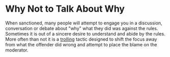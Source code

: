 # Why Not to Talk About Why

When sanctioned, many people will attempt to engage you in a discussion, conversation or debate about "why" what they did was against the rules. Sometimes it is out of a sincere desire to understand and abide by the rules. More often than not it is a [trolling](trolling-defined.md) tactic designed to shift the focus away from what the offender did wrong and attempt to place the blame on the moderator.
